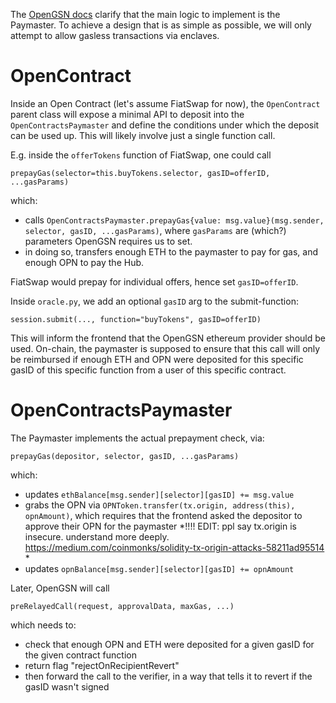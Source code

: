 The [OpenGSN docs](https://docs.opengsn.org/contracts/#paying-for-your-user-s-meta-transaction) clarify that the main logic to implement is the Paymaster. To achieve a design that is as simple as possible, we will only attempt to allow gasless transactions via enclaves. 


# OpenContract

Inside an Open Contract (let's assume FiatSwap for now), the `OpenContract` parent class will expose a minimal API to deposit into the `OpenContractsPaymaster` and define the conditions under which the deposit can be used up. This will likely involve just a single function call.

E.g. inside the `offerTokens` function of FiatSwap, one could call
```
prepayGas(selector=this.buyTokens.selector, gasID=offerID, ...gasParams)
```
which:
 - calls `OpenContractsPaymaster.prepayGas{value: msg.value}(msg.sender, selector, gasID, ...gasParams)`, where `gasParams` are (which?) parameters OpenGSN requires us to set.
 - in doing so, transfers enough ETH to the paymaster to pay for gas, and enough OPN to pay the Hub.

FiatSwap would prepay for individual offers, hence set `gasID=offerID`.

Inside `oracle.py`, we add an optional `gasID` arg to the submit-function:

```
session.submit(..., function="buyTokens", gasID=offerID)
```

This will inform the frontend that the OpenGSN ethereum provider should be used. On-chain, the paymaster is supposed to ensure that this call will only be reimbursed if enough ETH and OPN were deposited for this specific gasID of this specific function from a user of this specific contract. 

# OpenContractsPaymaster

The Paymaster implements the actual prepayment check, via:

```
prepayGas(depositor, selector, gasID, ...gasParams)
```

which:
 - updates `ethBalance[msg.sender][selector][gasID] += msg.value`
 - grabs the OPN via `OPNToken.transfer(tx.origin, address(this), opnAmount)`, which requires that the frontend asked the depositor to approve their OPN for the paymaster *!!!! EDIT: ppl say tx.origin is insecure. understand more deeply. https://medium.com/coinmonks/solidity-tx-origin-attacks-58211ad95514 *
 - updates `opnBalance[msg.sender][selector][gasID] += opnAmount`


Later, OpenGSN will call

```
preRelayedCall(request, approvalData, maxGas, ...)
```

which needs to:
- check that enough OPN and ETH were deposited for a given gasID for the given contract function 
- return flag "rejectOnRecipientRevert"
- then forward the call to the verifier, in a way that tells it to revert if the gasID wasn't signed

